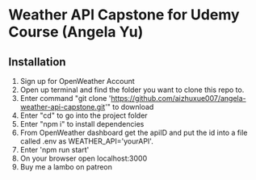 # Weather API Capstone for Udemy Course (Angela Yu)

## Installation
1. Sign up for OpenWeather Account
2. Open up terminal and find the folder you want to clone this repo to.
3. Enter command "git clone 'https://github.com/aizhuxue007/angela-weather-api-capstone.git'" to download
4. Enter "cd" to go into the project folder
5. Enter "npm i" to install dependencies
6. From OpenWeather dashboard get the apiID and put the id into a file called .env as WEATHER_API='yourAPI'. 
7. Enter 'npm run start'
8. On your browser open localhost:3000
9. Buy me a lambo on patreon
